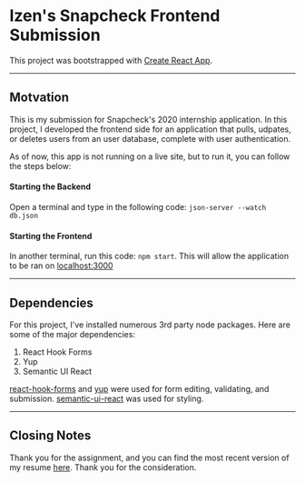 # Izen's Snapcheck Frontend Submission
This project was bootstrapped with [Create React App](https://github.com/facebook/create-react-app).

----

## Motvation

This is my submission for Snapcheck's 2020 internship application. In this project, I developed the frontend side for an application that pulls, udpates, or deletes users from an user database, complete with user authentication.

As of now, this app is not running on a live site, but to run it, you can follow the steps below:

#### Starting the Backend

Open a terminal and type in the following code: `json-server --watch db.json`

#### Starting the Frontend

In another terminal, run this code: `npm start`. This will allow the application to be ran on [localhost:3000](http://localhost:3000)

----

## Dependencies

For this project, I've installed numerous 3rd party node packages. Here are some of the major dependencies: 

1. React Hook Forms 
2. Yup
3. Semantic UI React

[react-hook-forms](https://react-hook-form.com/) and [yup](https://www.npmjs.com/package/yup) were used for form editing, validating, and submission. [semantic-ui-react](https://react.semantic-ui.com/) was used for styling.

----

## Closing Notes

Thank you for the assignment, and you can find the most recent version of my resume [here](https://izen-resume.s3-us-west-1.amazonaws.com/IzenHuangResume.pdf). Thank you for the consideration.